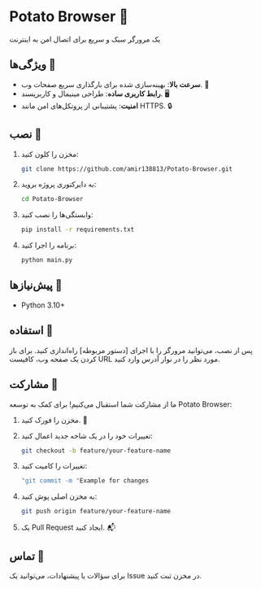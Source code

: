 # Potato Browser 🥔

یک مرورگر سبک و سریع برای اتصال امن به اینترنت

## ویژگی‌ها 🥔

- **سرعت بالا**: بهینه‌سازی شده برای بارگذاری سریع صفحات وب. 🚀
- **رابط کاربری ساده**: طراحی مینیمال و کاربرپسند. 🖥️
- **امنیت**: پشتیبانی از پروتکل‌های امن مانند HTTPS. 🔒

## نصب 🥔

1. مخزن را کلون کنید:

   ```bash
   git clone https://github.com/amir138813/Potato-Browser.git
   ```

2. به دایرکتوری پروژه بروید:

   ```bash
   cd Potato-Browser
   ```

3. وابستگی‌ها را نصب کنید:

   ```bash
   pip install -r requirements.txt
   ```

4. برنامه را اجرا کنید:

   ```bash
   python main.py
   ```

## پیش‌نیازها 🥔

- Python 3.10+

## استفاده 🥔

پس از نصب، می‌توانید مرورگر را با اجرای \[دستور مربوطه\] راه‌اندازی کنید. برای باز کردن یک صفحه وب، کافیست URL مورد نظر را در نوار آدرس وارد کنید.

## مشارکت 🥔

ما از مشارکت شما استقبال می‌کنیم! برای کمک به توسعه Potato Browser:

1. مخزن را فورک کنید. 🍴

2. تغییرات خود را در یک شاخه جدید اعمال کنید:

   ```bash
   git checkout -b feature/your-feature-name
   ```

3. تغییرات را کامیت کنید:

   ```bash
   "git commit -m "Example for changes
   ```

4. به مخزن اصلی پوش کنید:

   ```bash
   git push origin feature/your-feature-name
   ```

5. یک Pull Request ایجاد کنید. 📬

## تماس 🥔

برای سؤالات یا پیشنهادات، می‌توانید یک Issue در مخزن ثبت کنید.
